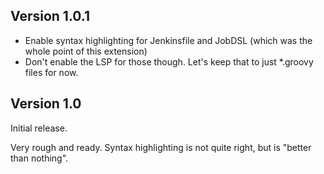 ## Version 1.0.1

- Enable syntax highlighting for Jenkinsfile and JobDSL (which was the whole point of this extension)
- Don't enable the LSP for those though. Let's keep that to just *.groovy files for now.

## Version 1.0

Initial release.

Very rough and ready. Syntax highlighting is not quite right, but is "better than nothing".
